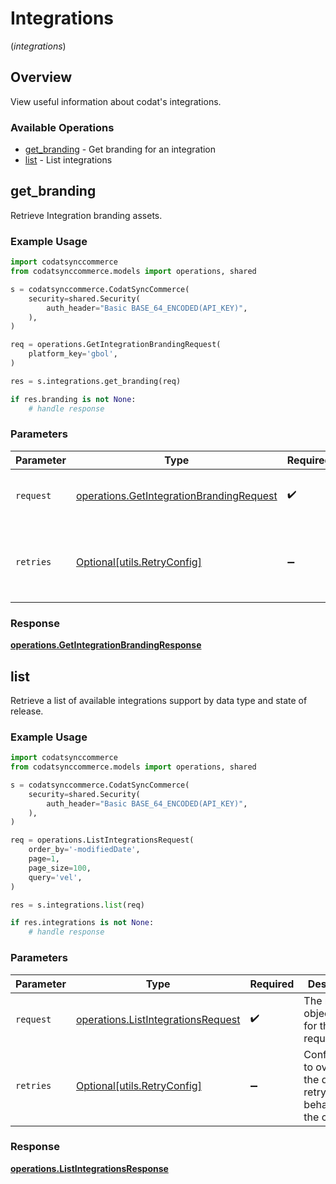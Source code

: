 # Integrations
(*integrations*)

## Overview

View useful information about codat's integrations.

### Available Operations

* [get_branding](#get_branding) - Get branding for an integration
* [list](#list) - List integrations

## get_branding

Retrieve Integration branding assets.

### Example Usage

```python
import codatsynccommerce
from codatsynccommerce.models import operations, shared

s = codatsynccommerce.CodatSyncCommerce(
    security=shared.Security(
        auth_header="Basic BASE_64_ENCODED(API_KEY)",
    ),
)

req = operations.GetIntegrationBrandingRequest(
    platform_key='gbol',
)

res = s.integrations.get_branding(req)

if res.branding is not None:
    # handle response
```

### Parameters

| Parameter                                                                                            | Type                                                                                                 | Required                                                                                             | Description                                                                                          |
| ---------------------------------------------------------------------------------------------------- | ---------------------------------------------------------------------------------------------------- | ---------------------------------------------------------------------------------------------------- | ---------------------------------------------------------------------------------------------------- |
| `request`                                                                                            | [operations.GetIntegrationBrandingRequest](../../models/operations/getintegrationbrandingrequest.md) | :heavy_check_mark:                                                                                   | The request object to use for the request.                                                           |
| `retries`                                                                                            | [Optional[utils.RetryConfig]](../../models/utils/retryconfig.md)                                     | :heavy_minus_sign:                                                                                   | Configuration to override the default retry behavior of the client.                                  |


### Response

**[operations.GetIntegrationBrandingResponse](../../models/operations/getintegrationbrandingresponse.md)**


## list

Retrieve a list of available integrations support by data type and state of release.

### Example Usage

```python
import codatsynccommerce
from codatsynccommerce.models import operations, shared

s = codatsynccommerce.CodatSyncCommerce(
    security=shared.Security(
        auth_header="Basic BASE_64_ENCODED(API_KEY)",
    ),
)

req = operations.ListIntegrationsRequest(
    order_by='-modifiedDate',
    page=1,
    page_size=100,
    query='vel',
)

res = s.integrations.list(req)

if res.integrations is not None:
    # handle response
```

### Parameters

| Parameter                                                                                | Type                                                                                     | Required                                                                                 | Description                                                                              |
| ---------------------------------------------------------------------------------------- | ---------------------------------------------------------------------------------------- | ---------------------------------------------------------------------------------------- | ---------------------------------------------------------------------------------------- |
| `request`                                                                                | [operations.ListIntegrationsRequest](../../models/operations/listintegrationsrequest.md) | :heavy_check_mark:                                                                       | The request object to use for the request.                                               |
| `retries`                                                                                | [Optional[utils.RetryConfig]](../../models/utils/retryconfig.md)                         | :heavy_minus_sign:                                                                       | Configuration to override the default retry behavior of the client.                      |


### Response

**[operations.ListIntegrationsResponse](../../models/operations/listintegrationsresponse.md)**

